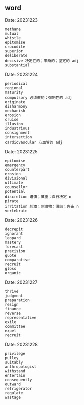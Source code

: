 
## word


Date: 20231223
```
methane
mutual
whistle
epitomise
crocodile
superior
deliberate
decisive 决定性的；果断的；坚定的 adj
substantial 
```
Date: 20231224
```
periodical
regional
maturity
compulsory 必须做的；强制性的 adj
originate
disharmony
mechanish
erosion
cruise
illusion
industrious
consignment
intersection
cardiovascular 心血管的 adj
```
Date: 20231225
```
epitomise
emergency
counterpart
erosion
divisional
ultimate
counsellor
potential
discretion 谨慎；慎重；自行决定 n
pirate
irritation 刺激；刺激物；激怒；兴奋 n 
vertebrate
```
Date: 20231226
```
decrepit
ignorant
leopard
mastery
forecast
precision
quote
comparative
recruit
gloss
organic
```
Date: 20231227
```
thrive
judgment
preparation
resign
finance
reverse
representative
exile
committee
expel
recruit
```
Date: 20231228
```
privilege
pulley
suitably
anthropologist
withstand
entertain
consequently
outward
refrigerator
regulate
wastage
```